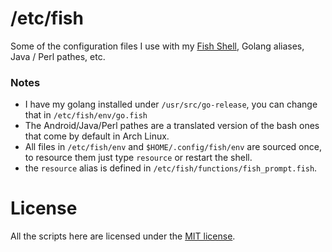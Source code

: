 # /etc/fish

Some of the configuration files I use with my [Fish Shell](http://fishshell.com/), Golang aliases, Java / Perl pathes, etc.

### Notes

- I have my golang installed under `/usr/src/go-release`, you can change that in `/etc/fish/env/go.fish`
- The Android/Java/Perl pathes are a translated version of the bash ones that come by default in Arch Linux.
- All files in `/etc/fish/env` and `$HOME/.config/fish/env` are sourced once, to resource them just type `resource` or restart the shell.
- the `resource` alias is defined in `/etc/fish/functions/fish_prompt.fish`.

# License

All the scripts here are licensed under the [MIT license](http://opensource.org/licenses/mit-license.php).
